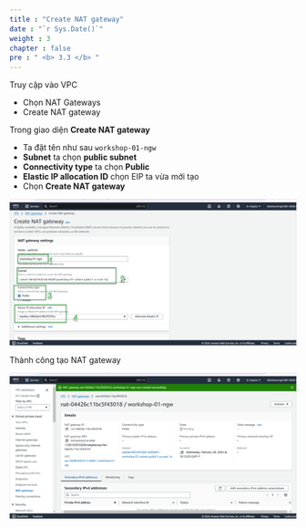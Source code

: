 ```yaml
---
title : "Create NAT gateway"
date : "`r Sys.Date()`"
weight : 3
chapter : false
pre : " <b> 3.3 </b> "
---
```


Truy cập vào VPC
- Chọn NAT Gateways
- Create NAT gateway

Trong giao diện **Create NAT gateway**
- Ta đặt tên như sau `workshop-01-ngw`
- **Subnet** ta chọn **public subnet**
- **Connectivity type** ta chọn **Public**
- **Elastic IP allocation ID** chọn EIP ta vừa mới tạo
- Chọn **Create NAT gateway**

![IMAGE](/images/3-developmentEnvironment/3.3-createNatGateway/001-createNAT.png)

Thành công tạo NAT gateway

![IMAGE](/images/3-developmentEnvironment/3.3-createNatGateway/002-createNAT.png)

